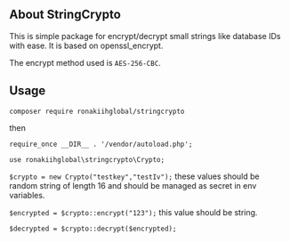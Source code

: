 ## About StringCrypto

This is simple package for encrypt/decrypt small strings like database IDs with ease. It is based on openssl_encrypt.

The encrypt method used is `AES-256-CBC`.

## Usage

`composer require ronakiihglobal/stringcrypto`

then 

`require_once __DIR__ . '/vendor/autoload.php';`

`use ronakiihglobal\stringcrypto\Crypto;`


`$crypto = new Crypto("testkey","testIv");` these values should be random string of length 16 and should be managed as secret in env variables. 


`$encrypted = $crypto::encrypt("123");` this value should be string.

`$decrypted = $crypto::decrypt($encrypted);`